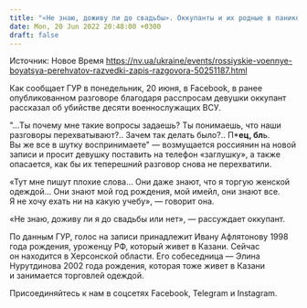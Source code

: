 ```yaml
---
title: "«Не знаю, доживу ли до свадьбы». Оккупанты и их родные в панике из-за перехватов украинской разведки и публикации своих данных — ГУР"
date: Mon, 20 Jun 2022 20:48:00 +0300
draft: false
---
```

Источник: Новое Время https://nv.ua/ukraine/events/rossiyskie-voennye-boyatsya-perehvatov-razvedki-zapis-razgovora-50251187.html


 Как сообщает ГУР в понедельник, 20 июня, в Facebook, в ранее опубликованном разговоре благодаря расспросам девушки оккупант рассказал об убийстве десяти военнослужащих ВСУ.

"…Ты почему мне такие вопросы задаешь? Ты понимаешь, что наши разговоры перехватывают?.. Зачем так делать было?.. П***ец, бл**ь. Вы же все в шутку воспринимаете" — возмущается россиянин на новой записи и просит девушку поставить на телефон «заглушку», а также опасается, как бы их теперешний разговор снова не перехватили.

«Тут мне пишут плохие слова… Они даже знают, что я торгую женской одеждой… Они знают мой год рождения, мой имейл, они знают все. Я не хочу ехать ни на какую учебу», — говорит она.

«Не знаю, доживу ли я до свадьбы или нет», — рассуждает оккупант.

По данным ГУР, голос на записи принадлежит Ивану Афлятонову 1998 года рождения, уроженцу РФ, который живет в Казани. Сейчас он находится в Херсонской области. Его собеседница — Элина Нурутдинова 2002 года рождения, которая тоже живет в Казани и занимается торговлей одеждой.

Присоединяйтесь к нам в соцсетях Facebook, Telegram и Instagram.
